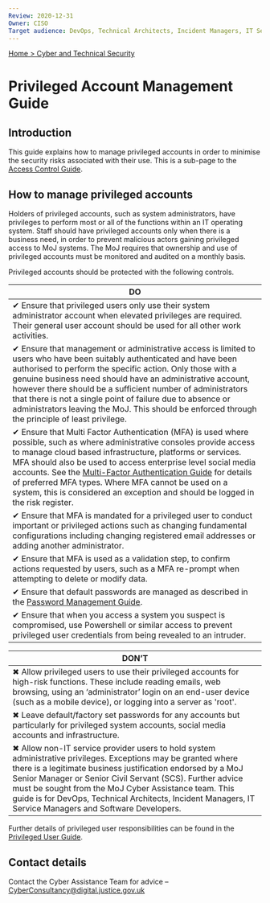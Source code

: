 ```yaml
---
Review: 2020-12-31
Owner: CISO
Target audience: DevOps, Technical Architects, Incident Managers, IT Service Managers, Software Developers
---
```


[Home > Cyber and Technical Security](../..)

# Privileged Account Management Guide

## Introduction

This guide explains how to manage privileged accounts in order to minimise the security risks
associated with their use. This is a sub-page to the [Access Control Guide](../access-control-guide/).

## How to manage privileged accounts

Holders of privileged accounts, such as system administrators, have privileges to perform most or all
of the functions within an IT operating system. Staff should have privileged accounts only when
there is a business need, in order to prevent malicious actors gaining privileged access to MoJ
systems. The MoJ requires that ownership and use of privileged accounts must be monitored and
audited on a monthly basis.

Privileged accounts should be protected with the following controls.

| DO |
| --- |
| ✔ Ensure that privileged users only use their system administrator account when elevated privileges are required. Their general user account should be used for all other work activities. |
| ✔ Ensure that management or administrative access is limited to users who have been suitably authenticated and have been authorised to perform the specific action. Only those with a genuine business need should have an administrative account, however there should be a sufficient number of administrators that there is not a single point of failure due to absence or administrators leaving the MoJ. This should be enforced through the principle of least privilege. |
| ✔ Ensure that Multi Factor Authentication (MFA) is used where possible, such as where administrative consoles provide access to manage cloud based infrastructure, platforms or services. MFA should also be used to access enterprise level social media accounts. See the [Multi-Factor Authentication Guide](../multi-Factor-authentication-mfa-guide/) for details of preferred MFA types. Where MFA cannot be used on a system, this is considered an exception and should be logged in the risk register. |
| ✔ Ensure that MFA is mandated for a privileged user to conduct important or privileged actions such as changing fundamental configurations including changing registered email addresses or adding another administrator. |
| ✔ Ensure that MFA is used as a validation step, to confirm actions requested by users, such as a MFA re-prompt when attempting to delete or modify data. |
| ✔ Ensure that default passwords are managed as described in the [Password Management Guide](../password-management-guide/). |
| ✔ Ensure that when you access a system you suspect is compromised, use Powershell or similar access to prevent privileged user credentials from being revealed to an intruder. |

| DON’T |
| --- |
| ✖ Allow privileged users to use their privileged accounts for high-risk functions. These include reading emails, web browsing, using an ‘administrator’ login on an end-user device (such as a mobile device), or logging into a server as 'root'. |
| ✖ Leave default/factory set passwords for any accounts but particularly for privileged system accounts, social media accounts and infrastructure. |
| ✖ Allow non-IT service provider users to hold system administrative privileges. Exceptions may be granted where there is a legitimate business justification endorsed by a MoJ Senior Manager or Senior Civil Servant (SCS). Further advice must be sought from the MoJ Cyber Assistance team. This guide is for DevOps, Technical Architects, Incident Managers, IT Service Managers and Software Developers. |

Further details of privileged user responsibilities can be found in the [Privileged User Guide](../privileged-user-guide/).

## Contact details

Contact the Cyber Assistance Team for advice – [CyberConsultancy@digital.justice.gov.uk](mailto:CyberConsultancy@digital.justice.gov.uk)
